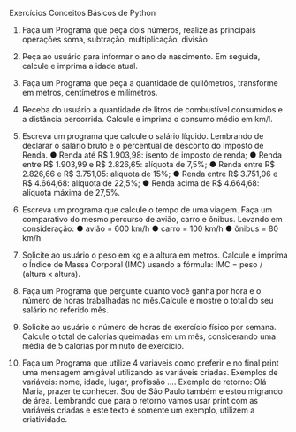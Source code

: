Exercícios Conceitos Básicos de Python

1. Faça um Programa que peça dois números, realize as principais operações soma, subtração, multiplicação, divisão

2. Peça ao usuário para informar o ano de nascimento. Em seguida, calcule e imprima a idade atual.

3. Faça um Programa que peça a quantidade de quilômetros, transforme em metros, centímetros e milímetros.

4. Receba do usuário a quantidade de litros de combustível consumidos e a distância percorrida. Calcule e imprima o consumo médio em km/l.

5. Escreva um programa que calcule o salário líquido. Lembrando de declarar o salário bruto e o percentual de desconto do Imposto de Renda.
● Renda até R$ 1.903,98: isento de imposto de renda;
● Renda entre R$ 1.903,99 e R$ 2.826,65: alíquota de 7,5%;
● Renda entre R$ 2.826,66 e R$ 3.751,05: alíquota de 15%;
● Renda entre R$ 3.751,06 e R$ 4.664,68: alíquota de 22,5%;
● Renda acima de R$ 4.664,68: alíquota máxima de 27,5%.

6. Escreva um programa que calcule o tempo de uma viagem. Faça um comparativo do mesmo percurso de avião, carro e ônibus.
Levando em consideração:
● avião = 600 km/h
● carro = 100 km/h
● ônibus = 80 km/h

7. Solicite ao usuário o peso em kg e a altura em metros. Calcule e imprima o Índice de Massa Corporal (IMC) usando a fórmula: IMC = peso / (altura x altura).

8. Faça um Programa que pergunte quanto você ganha por hora e o número de horas trabalhadas no mês.Calcule e mostre o total do seu salário no referido mês.

9. Solicite ao usuário o número de horas de exercício físico por semana. Calcule o total de calorias queimadas em um mês, considerando uma média de 5 calorias por minuto de exercício.

10. Faça um Programa que utilize 4 variáveis como preferir e no final print uma mensagem amigável utilizando as variáveis criadas.
Exemplos de variáveis: nome, idade, lugar, profissão ....
Exemplo de retorno: Olá Maria, prazer te conhecer. Sou de São Paulo
também e estou migrando de área.
Lembrando que para o retorno vamos usar print com as variáveis
criadas e este texto é somente um exemplo, utilizem a criatividade.